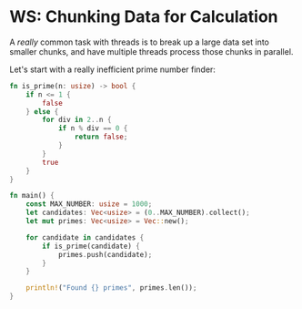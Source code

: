 # WS: Chunking Data for Calculation

A *really* common task with threads is to break up a large data set into smaller chunks, and have multiple threads process those chunks in parallel.

Let's start with a really inefficient prime number finder:

```rust
fn is_prime(n: usize) -> bool {
    if n <= 1 {
        false
    } else {
        for div in 2..n {
            if n % div == 0 {
                return false;
            }
        }
        true
    }
}

fn main() {
    const MAX_NUMBER: usize = 1000;
    let candidates: Vec<usize> = (0..MAX_NUMBER).collect();
    let mut primes: Vec<usize> = Vec::new();

    for candidate in candidates {
        if is_prime(candidate) {
            primes.push(candidate);
        }
    }

    println!("Found {} primes", primes.len());
}
```
